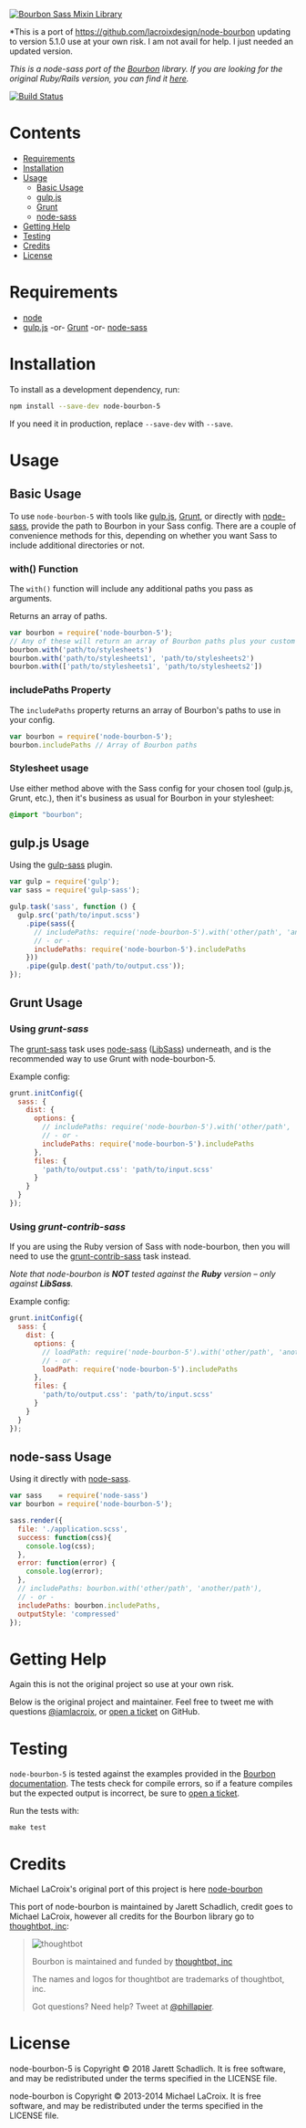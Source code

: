 [![Bourbon Sass Mixin Library](http://images.thoughtbot.com/bourbon/bourbon-logo.svg)](http://bourbon.io)

*This is a port of https://github.com/lacroixdesign/node-bourbon updating to version 5.1.0
use at your own risk. I am not avail for help. I just needed an updated version.


*This is a node-sass port of the [Bourbon](http://bourbon.io) library. If you
are looking for the original Ruby/Rails version, you can find it
[here](https://github.com/thoughtbot/bourbon).*

[![Build Status](https://travis-ci.org/lacroixdesign/node-bourbon.svg?branch=master)](https://travis-ci.org/lacroixdesign/node-bourbon)

# Contents

- [Requirements](#requirements)
- [Installation](#installation)
- [Usage](#usage)
  - [Basic Usage](#basic-usage)
  - [gulp.js](#gulpjs-usage)
  - [Grunt](#grunt-usage)
  - [node-sass](#node-sass-usage)
- [Getting Help](#getting-help)
- [Testing](#testing)
- [Credits](#credits)
- [License](#license)

# Requirements
- [node](http://nodejs.org)
- [gulp.js](http://gulpjs.com) -or- [Grunt](http://gruntjs.com) -or- [node-sass](https://github.com/andrew/node-sass)

# Installation

To install as a development dependency, run:

```bash
npm install --save-dev node-bourbon-5
```

If you need it in production, replace `--save-dev` with `--save`.

# Usage

## Basic Usage

To use `node-bourbon-5` with tools like [gulp.js](#gulpjs-usage), [Grunt](#grunt-usage), or directly with [node-sass](#node-sass-usage), provide the path to Bourbon in your Sass config. There are a couple of convenience methods for this, depending on whether you want Sass to include additional directories or not.

### with() Function

The `with()` function will include any additional paths you pass as arguments.

Returns an array of paths.

```javascript
var bourbon = require('node-bourbon-5');
// Any of these will return an array of Bourbon paths plus your custom path(s)
bourbon.with('path/to/stylesheets')
bourbon.with('path/to/stylesheets1', 'path/to/stylesheets2')
bourbon.with(['path/to/stylesheets1', 'path/to/stylesheets2'])
```

### includePaths Property

The `includePaths` property returns an array of Bourbon's paths to use in your config.

```javascript
var bourbon = require('node-bourbon-5');
bourbon.includePaths // Array of Bourbon paths
```

### Stylesheet usage

Use either method above with the Sass config for your chosen tool (gulp.js, Grunt, etc.), then it's business as usual for Bourbon in your stylesheet:

```scss
@import "bourbon";
```

## gulp.js Usage

Using the [gulp-sass](https://github.com/dlmanning/gulp-sass) plugin.

```javascript
var gulp = require('gulp');
var sass = require('gulp-sass');

gulp.task('sass', function () {
  gulp.src('path/to/input.scss')
    .pipe(sass({
      // includePaths: require('node-bourbon-5').with('other/path', 'another/path')
      // - or -
      includePaths: require('node-bourbon-5').includePaths
    }))
    .pipe(gulp.dest('path/to/output.css'));
});
```

## Grunt Usage

### Using *grunt-sass*

The [grunt-sass](https://github.com/sindresorhus/grunt-sass) task uses
[node-sass](https://github.com/andrew/node-sass)
([LibSass](https://github.com/hcatlin/libsass)) underneath, and is the recommended
way to use Grunt with node-bourbon-5.

Example config:

```javascript
grunt.initConfig({
  sass: {
    dist: {
      options: {
        // includePaths: require('node-bourbon-5').with('other/path', 'another/path')
        // - or -
        includePaths: require('node-bourbon-5').includePaths
      },
      files: {
        'path/to/output.css': 'path/to/input.scss'
      }
    }
  }
});
```

### Using *grunt-contrib-sass*

If you are using the Ruby version of Sass with node-bourbon, then you will need to use
the [grunt-contrib-sass](https://github.com/gruntjs/grunt-contrib-sass) task instead.

*Note that node-bourbon is __NOT__ tested against the __Ruby__ version – only against __LibSass__.*

Example config:

```javascript
grunt.initConfig({
  sass: {
    dist: {
      options: {
        // loadPath: require('node-bourbon-5').with('other/path', 'another/path')
        // - or -
        loadPath: require('node-bourbon-5').includePaths
      },
      files: {
        'path/to/output.css': 'path/to/input.scss'
      }
    }
  }
});
```

## node-sass Usage

Using it directly with [node-sass](https://github.com/andrew/node-sass).

```javascript
var sass    = require('node-sass')
var bourbon = require('node-bourbon-5');

sass.render({
  file: './application.scss',
  success: function(css){
    console.log(css);
  },
  error: function(error) {
    console.log(error);
  },
  // includePaths: bourbon.with('other/path', 'another/path'),
  // - or -
  includePaths: bourbon.includePaths,
  outputStyle: 'compressed'
});
```

# Getting Help
Again this is not the original project so use at your own risk.

Below is the original project and maintainer.
Feel free to tweet me with questions [@iamlacroix](https://twitter.com/iamlacroix), or [open a ticket](https://github.com/lacroixdesign/node-bourbon/issues) on GitHub.

# Testing

`node-bourbon-5` is tested against the examples provided in the
[Bourbon documentation](http://bourbon.io/docs). The tests check for compile
errors, so if a feature compiles but the expected output is incorrect, be sure
to [open a ticket](https://github.com/lacroixdesign/node-bourbon/issues).

Run the tests with:

```
make test
```

# Credits
Michael LaCroix's original port of this project is here [node-bourbon](https://github.com/lacroixdesign/node-bourbon)


This port of node-bourbon is maintained by Jarett Schadlich, credit goes to Michael LaCroix, however all credits for
the Bourbon library go to [thoughtbot, inc](http://thoughtbot.com/community):


> ![thoughtbot](http://thoughtbot.com/images/tm/logo.png)
>
> Bourbon is maintained and funded by [thoughtbot, inc](http://thoughtbot.com/community)
>
> The names and logos for thoughtbot are trademarks of thoughtbot, inc.
>
> Got questions? Need help? Tweet at [@phillapier](http://twitter.com/phillapier).

# License
node-bourbon-5 is Copyright © 2018 Jarett Schadlich. It is free software, and may be redistributed under the terms specified in the LICENSE file.

node-bourbon is Copyright © 2013-2014 Michael LaCroix. It is free software, and may be redistributed under the terms specified in the LICENSE file.
